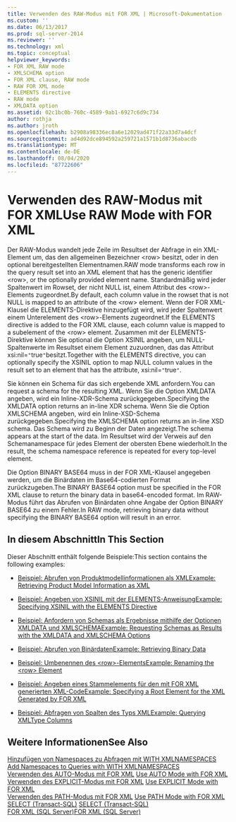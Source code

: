 ```yaml
---
title: Verwenden des RAW-Modus mit FOR XML | Microsoft-Dokumentation
ms.custom: ''
ms.date: 06/13/2017
ms.prod: sql-server-2014
ms.reviewer: ''
ms.technology: xml
ms.topic: conceptual
helpviewer_keywords:
- FOR XML RAW mode
- XMLSCHEMA option
- FOR XML clause, RAW mode
- RAW FOR XML mode
- ELEMENTS directive
- RAW mode
- XMLDATA option
ms.assetid: 02c1bc0b-760c-4589-9ab1-6927c6d9c734
author: rothja
ms.author: jroth
ms.openlocfilehash: b2908a98336ec8a6e12029ad471f22a33d7a4dcf
ms.sourcegitcommit: ad4d92dce894592a259721a1571b1d8736abacdb
ms.translationtype: MT
ms.contentlocale: de-DE
ms.lasthandoff: 08/04/2020
ms.locfileid: "87722606"
---
```

# <a name="use-raw-mode-with-for-xml"></a><span data-ttu-id="6cd24-102">Verwenden des RAW-Modus mit FOR XML</span><span class="sxs-lookup"><span data-stu-id="6cd24-102">Use RAW Mode with FOR XML</span></span>
  <span data-ttu-id="6cd24-103">Der RAW-Modus wandelt jede Zeile im Resultset der Abfrage in ein XML-Element um, das den allgemeinen Bezeichner \<row> besitzt, oder in den optional bereitgestellten Elementnamen.</span><span class="sxs-lookup"><span data-stu-id="6cd24-103">RAW mode transforms each row in the query result set into an XML element that has the generic identifier \<row>, or the optionally provided element name.</span></span> <span data-ttu-id="6cd24-104">Standardmäßig wird jeder Spaltenwert im Rowset, der nicht NULL ist, einem Attribut des \<row>-Elements zugeordnet.</span><span class="sxs-lookup"><span data-stu-id="6cd24-104">By default, each column value in the rowset that is not NULL is mapped to an attribute of the \<row> element.</span></span> <span data-ttu-id="6cd24-105">Wenn der FOR XML-Klausel die ELEMENTS-Direktive hinzugefügt wird, wird jeder Spaltenwert einem Unterelement des \<row>-Elements zugeordnet.</span><span class="sxs-lookup"><span data-stu-id="6cd24-105">If the ELEMENTS directive is added to the FOR XML clause, each column value is mapped to a subelement of the \<row> element.</span></span> <span data-ttu-id="6cd24-106">Zusammen mit der ELEMENTS-Direktive können Sie optional die Option XSINIL angeben, um NULL-Spaltenwerte im Resultset einem Element zuzuordnen, das das Attribut xsi:nil=`"`true`"`besitzt.</span><span class="sxs-lookup"><span data-stu-id="6cd24-106">Together with the ELEMENTS directive, you can optionally specify the XSINIL option to map NULL column values in the result set to an element that has the attribute, xsi:nil=`"`true`"`.</span></span>  
  
 <span data-ttu-id="6cd24-107">Sie können ein Schema für das sich ergebende XML anfordern.</span><span class="sxs-lookup"><span data-stu-id="6cd24-107">You can request a schema for the resulting XML.</span></span> <span data-ttu-id="6cd24-108">Wenn Sie die Option XMLDATA angeben, wird ein Inline-XDR-Schema zurückgegeben.</span><span class="sxs-lookup"><span data-stu-id="6cd24-108">Specifying the XMLDATA option returns an in-line XDR schema.</span></span> <span data-ttu-id="6cd24-109">Wenn Sie die Option XMLSCHEMA angeben, wird ein Inline-XSD-Schema zurückgegeben.</span><span class="sxs-lookup"><span data-stu-id="6cd24-109">Specifying the XMLSCHEMA option returns an in-line XSD schema.</span></span> <span data-ttu-id="6cd24-110">Das Schema wird zu Beginn der Daten angezeigt.</span><span class="sxs-lookup"><span data-stu-id="6cd24-110">The schema appears at the start of the data.</span></span> <span data-ttu-id="6cd24-111">Im Resultset wird der Verweis auf den Schemanamespace für jedes Element der obersten Ebene wiederholt.</span><span class="sxs-lookup"><span data-stu-id="6cd24-111">In the result, the schema namespace reference is repeated for every top-level element.</span></span>  
  
 <span data-ttu-id="6cd24-112">Die Option BINARY BASE64 muss in der FOR XML-Klausel angegeben werden, um die Binärdaten im Base64-codierten Format zurückzugeben.</span><span class="sxs-lookup"><span data-stu-id="6cd24-112">The BINARY BASE64 option must be specified in the FOR XML clause to return the binary data in base64-encoded format.</span></span> <span data-ttu-id="6cd24-113">Im RAW-Modus führt das Abrufen von Binärdaten ohne Angabe der Option BINARY BASE64 zu einem Fehler.</span><span class="sxs-lookup"><span data-stu-id="6cd24-113">In RAW mode, retrieving binary data without specifying the BINARY BASE64 option will result in an error.</span></span>  
  
## <a name="in-this-section"></a><span data-ttu-id="6cd24-114">In diesem Abschnitt</span><span class="sxs-lookup"><span data-stu-id="6cd24-114">In This Section</span></span>  
 <span data-ttu-id="6cd24-115">Dieser Abschnitt enthält folgende Beispiele:</span><span class="sxs-lookup"><span data-stu-id="6cd24-115">This section contains the following examples:</span></span>  
  
-   [<span data-ttu-id="6cd24-116">Beispiel: Abrufen von Produktmodellinformationen als XML</span><span class="sxs-lookup"><span data-stu-id="6cd24-116">Example: Retrieving Product Model Information as XML</span></span>](example-retrieving-product-model-information-as-xml.md)  
  
-   [<span data-ttu-id="6cd24-117">Beispiel: Angeben von XSINIL mit der ELEMENTS-Anweisung</span><span class="sxs-lookup"><span data-stu-id="6cd24-117">Example: Specifying XSINIL with the ELEMENTS Directive</span></span>](example-specifying-xsinil-with-the-elements-directive.md)  
  
-   [<span data-ttu-id="6cd24-118">Beispiel: Anfordern von Schemas als Ergebnisse mithilfe der Optionen XMLDATA und XMLSCHEMA</span><span class="sxs-lookup"><span data-stu-id="6cd24-118">Example: Requesting Schemas as Results with the XMLDATA and XMLSCHEMA Options</span></span>](example-requesting-schemas-as-results-with-the-xmldata-and-xmlschema-options.md)  
  
-   [<span data-ttu-id="6cd24-119">Beispiel: Abrufen von Binärdaten</span><span class="sxs-lookup"><span data-stu-id="6cd24-119">Example: Retrieving Binary Data</span></span>](example-retrieving-binary-data.md)  
  
-   [<span data-ttu-id="6cd24-120">Beispiel: Umbenennen des &#60;row&#62;-Elements</span><span class="sxs-lookup"><span data-stu-id="6cd24-120">Example: Renaming the &#60;row&#62; Element</span></span>](example-renaming-the-row-element.md)  
  
-   [<span data-ttu-id="6cd24-121">Beispiel: Angeben eines Stammelements für den mit FOR XML generierten XML-Code</span><span class="sxs-lookup"><span data-stu-id="6cd24-121">Example: Specifying a Root Element for the XML Generated by FOR XML</span></span>](example-specifying-a-root-element-for-the-xml-generated-by-for-xml.md)  
  
-   [<span data-ttu-id="6cd24-122">Beispiel: Abfragen von Spalten des Typs XML</span><span class="sxs-lookup"><span data-stu-id="6cd24-122">Example: Querying XMLType Columns</span></span>](example-querying-xmltype-columns.md)  
  
## <a name="see-also"></a><span data-ttu-id="6cd24-123">Weitere Informationen</span><span class="sxs-lookup"><span data-stu-id="6cd24-123">See Also</span></span>  
 <span data-ttu-id="6cd24-124">[Hinzufügen von Namespaces zu Abfragen mit WITH XMLNAMESPACES](add-namespaces-to-queries-with-with-xmlnamespaces.md) </span><span class="sxs-lookup"><span data-stu-id="6cd24-124">[Add Namespaces to Queries with WITH XMLNAMESPACES](add-namespaces-to-queries-with-with-xmlnamespaces.md) </span></span>  
 <span data-ttu-id="6cd24-125">[Verwenden des AUTO-Modus mit FOR XML](use-auto-mode-with-for-xml.md) </span><span class="sxs-lookup"><span data-stu-id="6cd24-125">[Use AUTO Mode with FOR XML](use-auto-mode-with-for-xml.md) </span></span>  
 <span data-ttu-id="6cd24-126">[Verwenden des EXPLICIT-Modus mit FOR XML](use-explicit-mode-with-for-xml.md) </span><span class="sxs-lookup"><span data-stu-id="6cd24-126">[Use EXPLICIT Mode with FOR XML](use-explicit-mode-with-for-xml.md) </span></span>  
 <span data-ttu-id="6cd24-127">[Verwenden des PATH-Modus mit FOR XML](use-path-mode-with-for-xml.md) </span><span class="sxs-lookup"><span data-stu-id="6cd24-127">[Use PATH Mode with FOR XML](use-path-mode-with-for-xml.md) </span></span>  
 <span data-ttu-id="6cd24-128">[SELECT &#40;Transact-SQL&#41;](/sql/t-sql/queries/select-transact-sql) </span><span class="sxs-lookup"><span data-stu-id="6cd24-128">[SELECT &#40;Transact-SQL&#41;](/sql/t-sql/queries/select-transact-sql) </span></span>  
 [<span data-ttu-id="6cd24-129">FOR XML &#40;SQL Server&#41;</span><span class="sxs-lookup"><span data-stu-id="6cd24-129">FOR XML &#40;SQL Server&#41;</span></span>](../xml/for-xml-sql-server.md)  
  
  
